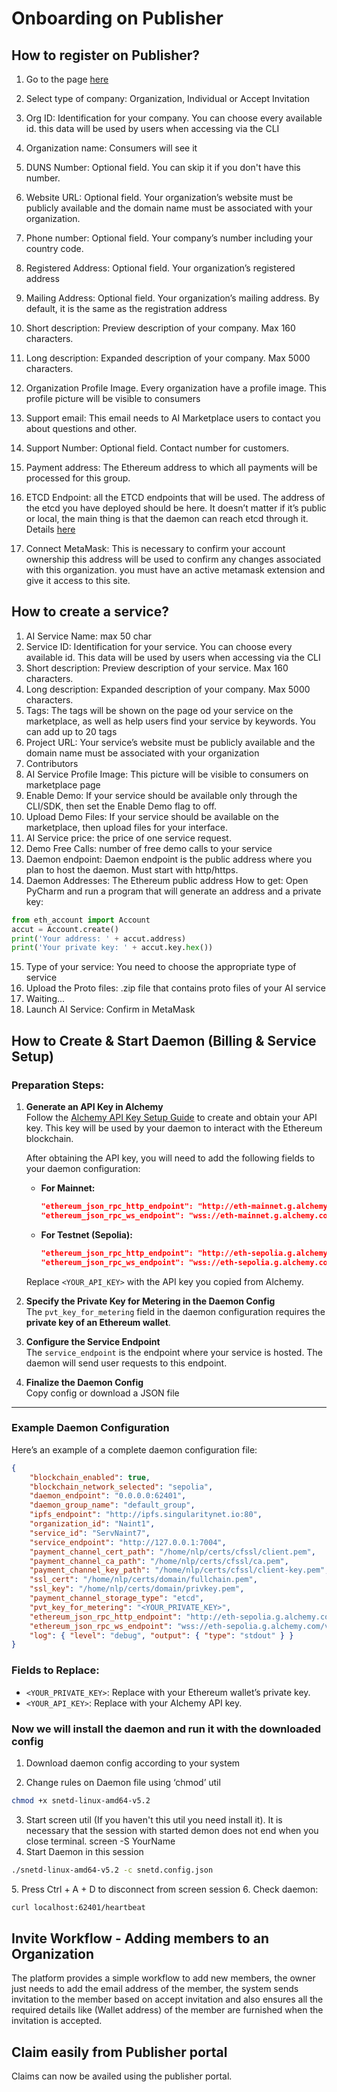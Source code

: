 # Onboarding on Publisher

## How to register on Publisher?

1. Go to the page [here](https://publisher.singularitynet.io/)
2. Select type of company: Organization, Individual or Accept Invitation
   <ImageViewer src="/assets/images/products/AIMarketplace/publisher/RegistrationOfOrganization.webp" alt="Registration"/>
3. Org ID: Identification for your company. You can choose every available id. this data will be used by users when accessing via the CLI
4. Organization name: Consumers will see it
5. DUNS Number: Optional field. You can skip it if you don't have this number.
6. Website URL: Optional field. Your organization’s website must be publicly available and the domain name must be associated with your organization.
7. Phone number: Optional field. Your company’s number including your country code.
8. Registered Address: Optional field. Your organization’s registered address
9. Mailing Address: Optional field. Your organization’s mailing address. By default, it is the same as the registration address
   <ImageViewer src="/assets/images/products/AIMarketplace/publisher/DescriptionOfOrganization.webp" alt="Description"/>
10. Short description: Preview description of your company. Max 160 characters.
11. Long description: Expanded description of your company. Max 5000 characters.
12. Organization Profile Image. Every organization have a profile image. This profile picture will be visible to consumers
13. Support email: This email needs to AI Marketplace users to contact you about questions and other.
14. Support Number: Optional field. Contact number for customers.
    <ImageViewer src="/assets/images/products/AIMarketplace/publisher/PaymentAddress.webp" alt="Address"/>
15. Payment address: The Ethereum address to which all payments will be processed for this group.
16. ETCD Endpoint: all the ETCD endpoints that will be used. The address of the etcd you have deployed should be here. It doesn’t matter if it’s public or local, the main thing is that the daemon can reach etcd through it. Details [here](/docs/products/DecentralizedAIPlatform/UsedTechnologies/etcd/)

    <ImageViewer src="/assets/images/products/AIMarketplace/publisher/PublishOrganizationToBlockchain.webp" alt="Organization"/>

17. Connect MetaMask: This is necessary to confirm your account ownership this address will be used to confirm any changes associated with this organization. you must have an active metamask extension and give it access to this site.
    <ImageViewer src="/assets/images/products/AIMarketplace/publisher/MetamaskConfirmation.webp" alt="Creating"/>

## How to create a service?

<ImageViewer src="/assets/images/products/AIMarketplace/publisher/CreatingNewService.webp" alt="Creating"/>

1. AI Service Name: max 50 char
2. Service ID: Identification for your service. You can choose every available id. This data will be used by users when accessing via the CLI
3. Short description: Preview description of your service. Max 160 characters.
4. Long description: Expanded description of your company. Max 5000 characters.
   <ImageViewer src="/assets/images/products/AIMarketplace/publisher/AIServiceProfileInformation.webp" alt="Information"/>
5. Tags: The tags will be shown on the page od your service on the marketplace, as well as help users find your service by keywords. You can add up to 20 tags
6. Project URL: Your service’s website must be publicly available and the domain name must be associated with your organization
7. Contributors
8. AI Service Profile Image: This picture will be visible to consumers on marketplace page
   <ImageViewer src="/assets/images/products/AIMarketplace/publisher/ServiceTags.webp" alt="Tags"/>
9. Enable Demo: If your service should be available only through the CLI/SDK, then set the Enable Demo flag to off.
10. Upload Demo Files: If your service should be available on the marketplace, then upload files for your interface.
11. AI Service price: the price of one service request.
12. Demo Free Calls: number of free demo calls to your service
13. Daemon endpoint: Daemon endpoint is the public address where you plan to host the daemon. Must start with http/https.
14. Daemon Addresses: The Ethereum public address
    <ImageViewer src="/assets/images/products/AIMarketplace/publisher/PriceAndDaemonEndpointsMenus.webp" alt="Price"/>
    How to get: Open PyCharm and run a program that will generate an address and a private key:

```py
from eth_account import Account
accut = Account.create()
print('Your address: ' + accut.address)
print('Your private key: ' + accut.key.hex())
```

15. Type of your service: You need to choose the appropriate type of service
16. Upload the Proto files: .zip file that contains proto files of your AI service
    <ImageViewer src="/assets/images/products/AIMarketplace/publisher/UploadingTheProtoFiles.webp" alt="Proto"/>
17. Waiting...
18. Launch AI Service: Confirm in MetaMask
    <ImageViewer src="/assets/images/products/AIMarketplace/publisher/MetamaskConfirmation.webp" alt="MetamaskConfirmation"/>

## How to Create & Start Daemon (Billing & Service Setup)

### Preparation Steps:

1. **Generate an API Key in Alchemy**  
   Follow the [Alchemy API Key Setup Guide](/docs/products/DecentralizedAIPlatform/Daemon/alchemy-api/) to create and obtain your API key. This key will be used by your daemon to interact with the Ethereum blockchain.

   After obtaining the API key, you will need to add the following fields to your daemon configuration:

   - **For Mainnet:**  
     ```json
     "ethereum_json_rpc_http_endpoint": "http://eth-mainnet.g.alchemy.com/v2/<YOUR_API_KEY>",
     "ethereum_json_rpc_ws_endpoint": "wss://eth-mainnet.g.alchemy.com/v2/<YOUR_API_KEY>"
     ```

   - **For Testnet (Sepolia):**  
     ```json
     "ethereum_json_rpc_http_endpoint": "http://eth-sepolia.g.alchemy.com/v2/<YOUR_API_KEY>",
     "ethereum_json_rpc_ws_endpoint": "wss://eth-sepolia.g.alchemy.com/v2/<YOUR_API_KEY>"
     ```

   Replace `<YOUR_API_KEY>` with the API key you copied from Alchemy.

2. **Specify the Private Key for Metering in the Daemon Config**  
   The `pvt_key_for_metering` field in the daemon configuration requires the **private key of an Ethereum wallet**.  

3. **Configure the Service Endpoint**  
   The `service_endpoint` is the endpoint where your service is hosted. The daemon will send user requests to this endpoint.

4. **Finalize the Daemon Config**  
   Copy config or download a JSON file
<ImageViewer src="/assets/images/products/AIMarketplace/publisher/CreatingDaemonConfig.webp" alt="DaemonConfig"/>


---

### Example Daemon Configuration

Here’s an example of a complete daemon configuration file:

```json
{
    "blockchain_enabled": true,
    "blockchain_network_selected": "sepolia",
    "daemon_endpoint": "0.0.0.0:62401",
    "daemon_group_name": "default_group",
    "ipfs_endpoint": "http://ipfs.singularitynet.io:80",
    "organization_id": "Naint1",
    "service_id": "ServNaint7",
    "service_endpoint": "http://127.0.0.1:7004",
    "payment_channel_cert_path": "/home/nlp/certs/cfssl/client.pem",
    "payment_channel_ca_path": "/home/nlp/certs/cfssl/ca.pem",
    "payment_channel_key_path": "/home/nlp/certs/cfssl/client-key.pem",
    "ssl_cert": "/home/nlp/certs/domain/fullchain.pem",
    "ssl_key": "/home/nlp/certs/domain/privkey.pem",
    "payment_channel_storage_type": "etcd",
    "pvt_key_for_metering": "<YOUR_PRIVATE_KEY>",
    "ethereum_json_rpc_http_endpoint": "http://eth-sepolia.g.alchemy.com/v2/<YOUR_API_KEY>",
    "ethereum_json_rpc_ws_endpoint": "wss://eth-sepolia.g.alchemy.com/v2/<YOUR_API_KEY>",
    "log": { "level": "debug", "output": { "type": "stdout" } }
}
```

### Fields to Replace:
- `<YOUR_PRIVATE_KEY>`: Replace with your Ethereum wallet’s private key.
- `<YOUR_API_KEY>`: Replace with your Alchemy API key.

### Now we will install the daemon and run it with the downloaded config

1. Download daemon config according to your system
   <ImageViewer src="/assets/images/products/AIMarketplace/publisher/DownloadDaemon.webp" alt="Download Daemon"/>

2. Change rules on Daemon file using ‘chmod’ util

```sh
chmod +x snetd-linux-amd64-v5.2
```

3. Start screen util (If you haven't this util you need install it). It is necessary that the session with started demon does not end when you close terminal.
   screen -S YourName
   <ImageViewer src="/assets/images/products/AIMarketplace/publisher/ChmodAndScreenCommands.webp" alt="Screen"/>
4. Start Daemon in this session

```sh
./snetd-linux-amd64-v5.2 -c snetd.config.json
```

   <ImageViewer src="/assets/images/products/AIMarketplace/publisher/ConfigPowershell.webp" alt="Config"/>
5. Press Ctrl + A + D to disconnect from screen session
6. Check daemon:

```sh
curl localhost:62401/heartbeat
```

## Invite Workflow - Adding members to an Organization

The platform provides a simple workflow to add new members, the owner just needs to add the email address of the member, the system sends invitation to the member based on accept invitation
and also ensures all the required details like (Wallet address) of the member are furnished when the invitation is accepted.

 <ImageViewer src="/assets/images/products/AIMarketplace/publisher/Invite_Workflow.webp" alt="Invite Members"/>

## Claim easily from Publisher portal

Claims can now be availed using the publisher portal.
<ImageViewer src="/assets/images/products/AIMarketplace/publisher/WalletAccount.webp" alt="Claim"/>
